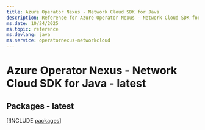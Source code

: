 ```yaml
---
title: Azure Operator Nexus - Network Cloud SDK for Java
description: Reference for Azure Operator Nexus - Network Cloud SDK for Java
ms.date: 10/24/2025
ms.topic: reference
ms.devlang: java
ms.service: operatornexus-networkcloud
---
```

# Azure Operator Nexus - Network Cloud SDK for Java - latest
## Packages - latest
[!INCLUDE [packages](operator-nexus---network-cloud-index.md)]